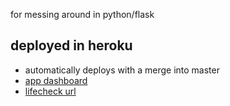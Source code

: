 for messing around in python/flask

## deployed in heroku
* automatically deploys with a merge into master
* [app dashboard](https://dashboard.heroku.com/apps/generic-flask)
* [lifecheck url](https://generic-flask.herokuapp.com/api/lifecheck)
